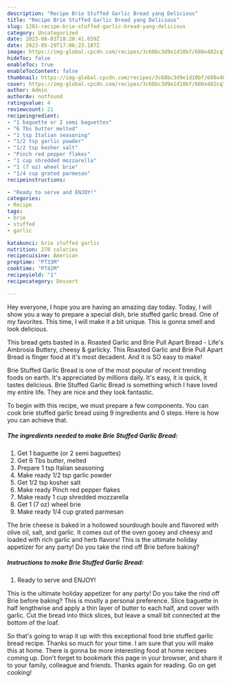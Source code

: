 ```yaml
---
description: "Recipe Brie Stuffed Garlic Bread yang Delicious"
title: "Recipe Brie Stuffed Garlic Bread yang Delicious"
slug: 1281-recipe-brie-stuffed-garlic-bread-yang-delicious
category: Uncategorized
date: 2023-06-03T18:20:41.659Z
date: 2023-05-29T17:06:23.187Z
image: https://img-global.cpcdn.com/recipes/3c68bc3d9e1d10bf/680x482cq70/brie-stuffed-garlic-bread-recipe-main-photo.jpg
hideToc: false
enableToc: true
enableTocContent: false
thumbnail: https://img-global.cpcdn.com/recipes/3c68bc3d9e1d10bf/680x482cq70/brie-stuffed-garlic-bread-recipe-main-photo.jpg
cover: https://img-global.cpcdn.com/recipes/3c68bc3d9e1d10bf/680x482cq70/brie-stuffed-garlic-bread-recipe-main-photo.jpg
author: Admin
authorAv: notfound
ratingvalue: 4
reviewcount: 21
recipeingredient:
- "1 baguette or 2 semi baguettes"
- "6 Tbs butter melted"
- "1 tsp Italian seasoning"
- "1/2 tsp garlic powder"
- "1/2 tsp kosher salt"
- "Pinch red pepper flakes"
- "1 cup shredded mozzarella"
- "1 (7 oz) wheel brie"
- "1/4 cup grated parmesan"
recipeinstructions:

- "Ready to serve and ENJOY!"
categories:
- Recipe
tags:
- brie
- stuffed
- garlic

katakunci: brie stuffed garlic 
nutrition: 278 calories
recipecuisine: American
preptime: "PT33M"
cooktime: "PT42M"
recipeyield: "1"
recipecategory: Dessert

---
```



Hey everyone, I hope you are having an amazing day today. Today, I will show you a way to prepare a special dish, brie stuffed garlic bread. One of my favorites. This time, I will make it a bit unique. This is gonna smell and look delicious.

This bread gets basted in a. Roasted Garlic and Brie Pull Apart Bread - Life&#39;s Ambrosia Buttery, cheesy &amp; garlicky. This Roasted Garlic and Brie Pull Apart Bread is finger food at it&#39;s most decadent. And it is SO easy to make!

Brie Stuffed Garlic Bread is one of the most popular of recent trending foods on earth. It's appreciated by millions daily. It's easy, it is quick, it tastes delicious. Brie Stuffed Garlic Bread is something which I have loved my entire life. They are nice and they look fantastic.


To begin with this recipe, we must prepare a few components. You can cook brie stuffed garlic bread using 9 ingredients and 0 steps. Here is how you can achieve that.

<!--inarticleads1-->

##### The ingredients needed to make Brie Stuffed Garlic Bread:

1. Get 1 baguette (or 2 semi baguettes)
1. Get 6 Tbs butter, melted
1. Prepare 1 tsp Italian seasoning
1. Make ready 1/2 tsp garlic powder
1. Get 1/2 tsp kosher salt
1. Make ready Pinch red pepper flakes
1. Make ready 1 cup shredded mozzarella
1. Get 1 (7 oz) wheel brie
1. Make ready 1/4 cup grated parmesan


The brie cheese is baked in a hollowed sourdough boule and flavored with olive oil, salt, and garlic. It comes out of the oven gooey and cheesy and loaded with rich garlic and herb flavors! This is the ultimate holiday appetizer for any party! Do you take the rind off Brie before baking? 

<!--inarticleads2-->

##### Instructions to make Brie Stuffed Garlic Bread:


1. Ready to serve and ENJOY!

This is the ultimate holiday appetizer for any party! Do you take the rind off Brie before baking? This is mostly a personal preference. Slice baguette in half lengthwise and apply a thin layer of butter to each half, and cover with garlic. Cut the bread into thick slices, but leave a small bit connected at the bottom of the loaf. 

So that's going to wrap it up with this exceptional food brie stuffed garlic bread recipe. Thanks so much for your time. I am sure that you will make this at home. There is gonna be more interesting food at home recipes coming up. Don't forget to bookmark this page in your browser, and share it to your family, colleague and friends. Thanks again for reading. Go on get cooking!

